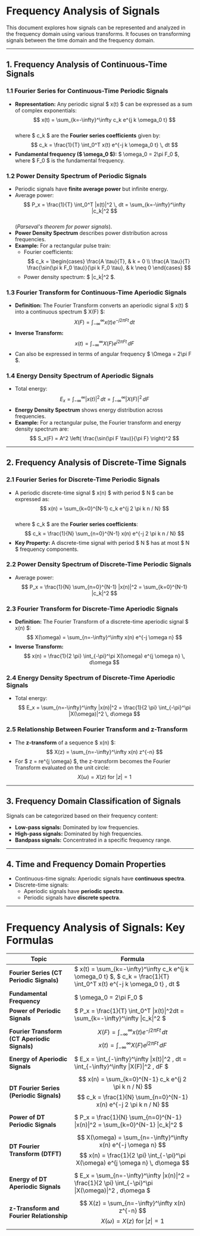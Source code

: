 # **Frequency Analysis of Signals**  
This document explores how signals can be represented and analyzed in the frequency domain using various transforms. It focuses on transforming signals between the time domain and the frequency domain.  

---

## **1. Frequency Analysis of Continuous-Time Signals**  

### **1.1 Fourier Series for Continuous-Time Periodic Signals**  
- **Representation:** Any periodic signal $ x(t) $ can be expressed as a sum of complex exponentials:  
  $$
  x(t) = \sum_{k=-\infty}^\infty c_k e^{j k \omega_0 t}
  $$  
  where $ c_k $ are the **Fourier series coefficients** given by:  
  $$
  c_k = \frac{1}{T} \int_0^T x(t) e^{-j k \omega_0 t} \, dt
  $$  
- **Fundamental frequency ($ \omega_0 $):** $ \omega_0 = 2\pi F_0 $, where $ F_0 $ is the fundamental frequency.  

### **1.2 Power Density Spectrum of Periodic Signals**  
- Periodic signals have **finite average power** but infinite energy.  
- Average power:  
  $$
  P_x = \frac{1}{T} \int_0^T |x(t)|^2 \, dt = \sum_{k=-\infty}^\infty |c_k|^2
  $$  
  (*Parseval's theorem for power signals*).  
- **Power Density Spectrum** describes power distribution across frequencies.  
- **Example:** For a rectangular pulse train:  
  - Fourier coefficients:  
    $$
    c_k = 
    \begin{cases} 
      \frac{A \tau}{T}, & k = 0 \\
      \frac{A \tau}{T} \frac{\sin(\pi k F_0 \tau)}{\pi k F_0 \tau}, & k \neq 0 
    \end{cases}
    $$  
  - Power density spectrum: $ |c_k|^2 $.  

### **1.3 Fourier Transform for Continuous-Time Aperiodic Signals**  
- **Definition:** The Fourier Transform converts an aperiodic signal $ x(t) $ into a continuous spectrum $ X(F) $:  
  $$
  X(F) = \int_{-\infty}^\infty x(t) e^{-j 2 \pi F t} \, dt
  $$  
- **Inverse Transform:**  
  $$
  x(t) = \int_{-\infty}^\infty X(F) e^{j 2 \pi F t} \, dF
  $$  
- Can also be expressed in terms of angular frequency $ \Omega = 2\pi F $.  

### **1.4 Energy Density Spectrum of Aperiodic Signals**  
- Total energy:  
  $$
  E_x = \int_{-\infty}^\infty |x(t)|^2 \, dt = \int_{-\infty}^\infty |X(F)|^2 \, dF
  $$  
- **Energy Density Spectrum** shows energy distribution across frequencies.  
- **Example:** For a rectangular pulse, the Fourier transform and energy density spectrum are:  
  $$
  S_x(F) = A^2 \left( \frac{\sin(\pi F \tau)}{\pi F} \right)^2
  $$  

---

## **2. Frequency Analysis of Discrete-Time Signals**  

### **2.1 Fourier Series for Discrete-Time Periodic Signals**  
- A periodic discrete-time signal $ x(n) $ with period $ N $ can be expressed as:  
  $$
  x(n) = \sum_{k=0}^{N-1} c_k e^{j 2 \pi k n / N}
  $$  
  where $ c_k $ are the **Fourier series coefficients**:  
  $$
  c_k = \frac{1}{N} \sum_{n=0}^{N-1} x(n) e^{-j 2 \pi k n / N}
  $$  
- **Key Property:** A discrete-time signal with period $ N $ has at most $ N $ frequency components.  

### **2.2 Power Density Spectrum of Discrete-Time Periodic Signals**  
- Average power:  
  $$
  P_x = \frac{1}{N} \sum_{n=0}^{N-1} |x(n)|^2 = \sum_{k=0}^{N-1} |c_k|^2
  $$  

### **2.3 Fourier Transform for Discrete-Time Aperiodic Signals**  
- **Definition:** The Fourier Transform of a discrete-time aperiodic signal $ x(n) $:  
  $$
  X(\omega) = \sum_{n=-\infty}^\infty x(n) e^{-j \omega n}
  $$  
- **Inverse Transform:**  
  $$
  x(n) = \frac{1}{2 \pi} \int_{-\pi}^\pi X(\omega) e^{j \omega n} \, d\omega
  $$  

### **2.4 Energy Density Spectrum of Discrete-Time Aperiodic Signals**  
- Total energy:  
  $$
  E_x = \sum_{n=-\infty}^\infty |x(n)|^2 = \frac{1}{2 \pi} \int_{-\pi}^\pi |X(\omega)|^2 \, d\omega
  $$  

### **2.5 Relationship Between Fourier Transform and z-Transform**  
- The **z-transform** of a sequence $ x(n) $:  
  $$
  X(z) = \sum_{n=-\infty}^\infty x(n) z^{-n}
  $$  
- For $ z = re^{j \omega} $, the z-transform becomes the Fourier Transform evaluated on the unit circle:  
  $$
  X(\omega) = X(z) \text{ for } |z| = 1
  $$  

---

## **3. Frequency Domain Classification of Signals**  
Signals can be categorized based on their frequency content:  
- **Low-pass signals:** Dominated by low frequencies.  
- **High-pass signals:** Dominated by high frequencies.  
- **Bandpass signals:** Concentrated in a specific frequency range.  

---

## **4. Time and Frequency Domain Properties**  
- Continuous-time signals: Aperiodic signals have **continuous spectra**.  
- Discrete-time signals:  
  - Aperiodic signals have **periodic spectra**.  
  - Periodic signals have **discrete spectra**.  

---
# Frequency Analysis of Signals: Key Formulas

| **Topic**                                    | **Formula**                                                                                           |
|----------------------------------------------|------------------------------------------------------------------------------------------------------|
| **Fourier Series (CT Periodic Signals)**     | $ x(t) = \sum_{k=-\infty}^\infty c_k e^{j k \omega_0 t} $, $ c_k = \frac{1}{T} \int_0^T x(t) e^{-j k \omega_0 t} \, dt $ |
| **Fundamental Frequency**                   | $ \omega_0 = 2\pi F_0 $                                                                            |
| **Power of Periodic Signals**               | $ P_x = \frac{1}{T} \int_0^T \|x(t)\|^2dt = \sum_{k=-\infty}^\infty \|c_k\|^2 $                     |
| **Fourier Transform (CT Aperiodic Signals)**| $$ X(F) = \int_{-\infty}^\infty x(t) e^{-j 2 \pi F t} \, dt $$ $$x(t) = \int_{-\infty}^\infty X(F) e^{j 2 \pi F t} \, dF $$ |
| **Energy of Aperiodic Signals**             | $ E_x = \int_{-\infty}^\infty \|x(t)\|^2 \, dt = \int_{-\infty}^\infty \|X(F)\|^2 \, dF $                |
| **DT Fourier Series (Periodic Signals)**    | $$ x(n) = \sum_{k=0}^{N-1} c_k e^{j 2 \pi k n / N} $$ $$ c_k = \frac{1}{N} \sum_{n=0}^{N-1} x(n) e^{-j 2 \pi k n / N} $$ |
| **Power of DT Periodic Signals**            | $ P_x = \frac{1}{N} \sum_{n=0}^{N-1} \|x(n)\|^2 = \sum_{k=0}^{N-1} \|c_k\|^2 $                          |
| **DT Fourier Transform (DTFT)**             | $$ X(\omega) = \sum_{n=-\infty}^\infty x(n) e^{-j \omega n} $$ $$ x(n) = \frac{1}{2 \pi} \int_{-\pi}^\pi X(\omega) e^{j \omega n} \, d\omega $$ |
| **Energy of DT Aperiodic Signals**          | $ E_x = \sum_{n=-\infty}^\infty \|x(n)\|^2 = \frac{1}{2 \pi} \int_{-\pi}^\pi \|X(\omega)\|^2 \, d\omega $  |
| **z-Transform and Fourier Relationship**    | $$ X(z) = \sum_{n=-\infty}^\infty x(n) z^{-n} $$ $$ X(\omega) = X(z) \text{ for } \|z\| = 1 $$          |
